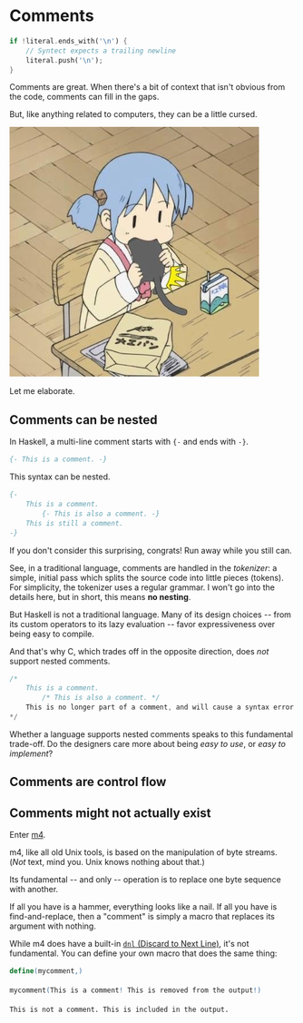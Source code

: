 # Comments

```rust
if !literal.ends_with('\n') {
    // Syntect expects a trailing newline
    literal.push('\n');
}
```

Comments are great.
When there's a bit of context that isn't obvious from the code, comments can fill in the gaps.

But, like anything related to computers, they can be a little cursed.

![A blue-haired girl swallowing a cat.](/images/2023/comments/mio.jpg)

Let me elaborate.

## Comments can be nested

In Haskell, a multi-line comment starts with `{-` and ends with `-}`.

```haskell
{- This is a comment. -}
```

This syntax can be nested.

```haskell
{-
    This is a comment.
        {- This is also a comment. -}
    This is still a comment.
-}
```

If you don't consider this surprising, congrats!
Run away while you still can.

See, in a traditional language, comments are handled in the _tokenizer_: a simple, initial pass which splits the source code into little pieces (tokens).
For simplicity, the tokenizer uses a regular grammar.
I won't go into the details here, but in short, this means **no nesting**.

But Haskell is not a traditional language.
Many of its design choices -- from its custom operators to its lazy evaluation -- favor expressiveness over being easy to compile.

And that's why C, which trades off in the opposite direction, does _not_ support nested comments.

```c
/*
    This is a comment.
        /* This is also a comment. */
    This is no longer part of a comment, and will cause a syntax error.
*/
```

Whether a language supports nested comments speaks to this fundamental trade-off.
Do the designers care more about being *easy to use*, or *easy to implement*?

## Comments are control flow

## Comments might not actually exist

Enter [m4].

m4, like all old Unix tools, is based on the manipulation of byte streams.
(_Not_ text, mind you.
Unix knows nothing about that.)

Its fundamental -- and only -- operation is to replace one byte sequence with another.

If all you have is a hammer, everything looks like a nail.
If all you have is find-and-replace, then a "comment" is simply a macro that replaces its argument with nothing.

While m4 does have a built-in [`dnl` (Discard to Next Line)][dnl], it's not fundamental.
You can define your own macro that does the same thing:

```m4
define(mycomment,)

mycomment(This is a comment! This is removed from the output!)

This is not a comment. This is included in the output.
```

[m4]: https://en.wikipedia.org/wiki/M4_(computer_language)
[dnl]: https://www.gnu.org/software/m4/manual/html_node/Dnl.html
